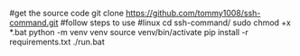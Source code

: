 #get the source code
git clone https://github.com/tommy1008/ssh-command.git
#follow steps to use 
#linux
cd ssh-command/ 
sudo chmod +x *.bat 
python -m venv venv 
source venv/bin/activate 
pip install -r requirements.txt 
./run.bat 
